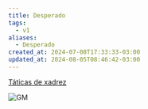 ```yaml
---
title: Desperado
tags:
  - v1
aliases:
  - Desperado
created_at: 2024-07-08T17:33:33-03:00
updated_at: 2024-08-05T08:46:42-03:00
---
```


[Táticas de xadrez](2024-07-06-Taticas_de_xadrez.md)

![GM](https://www.youtube.com/watch?v=aME_13KbAHM)

